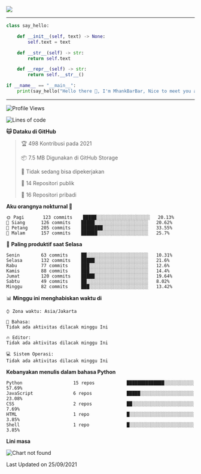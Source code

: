 <img align="center" height="auto" src="https://github.com/MhankBarBar/MhankBarBar/blob/master/img/1.jpg"/>
<!--
___
![Metrics](https://github.com/MhankBarBar/MhankBarBar/blob/master/github-metrics.svg)
___
-->
<!--
[![ReadMe Card](https://github-readme-stats.vercel.app/api/pin/?username=mhankbarbar&repo=termux-wabot&theme=auto)](https://github.com/mhankbarbar/termux-wabot)
-->

---
```python
class say_hello:

    def __init__(self, text) -> None:
        self.text = text

    def __str__(self) -> str:
        return self.text

    def __repr__(self) -> str:
        return self.__str__()

if __name__ == "__main__":
    print(say_hello("Hello there 👋, I'm MhankBarBar, Nice to meet you all!"))
```
---
<!--START_SECTION:waka-->
![Profile Views](http://img.shields.io/badge/Profil%20dilihat-272-blue)

![Lines of code](https://img.shields.io/badge/Sejak%20Hello%20World%20aku%20telah%20menulis-494682%20baris%20kode-blue)

**🐱 Dataku di GitHub** 

> 🏆 498 Kontribusi pada 2021
 > 
> 📦 7.5 MB Digunakan di GitHub Storage 
 > 
> 🚫 Tidak sedang bisa dipekerjakan
 > 
> 📜 14 Repositori publik 
 > 
> 🔑 16 Repositori pribadi  
 > 
**Aku orangnya nokturnal 🦉** 

```text
🌞 Pagi       123 commits    █████░░░░░░░░░░░░░░░░░░░░   20.13% 
🌆 Siang      126 commits    █████░░░░░░░░░░░░░░░░░░░░   20.62% 
🌃 Petang     205 commits    ████████░░░░░░░░░░░░░░░░░   33.55% 
🌙 Malam      157 commits    ██████░░░░░░░░░░░░░░░░░░░   25.7%

```
📅 **Paling produktif saat Selasa** 

```text
Senin        63 commits     ██░░░░░░░░░░░░░░░░░░░░░░░   10.31% 
Selasa       132 commits    █████░░░░░░░░░░░░░░░░░░░░   21.6% 
Rabu         77 commits     ███░░░░░░░░░░░░░░░░░░░░░░   12.6% 
Kamis        88 commits     ███░░░░░░░░░░░░░░░░░░░░░░   14.4% 
Jumat        120 commits    █████░░░░░░░░░░░░░░░░░░░░   19.64% 
Sabtu        49 commits     ██░░░░░░░░░░░░░░░░░░░░░░░   8.02% 
Minggu       82 commits     ███░░░░░░░░░░░░░░░░░░░░░░   13.42%

```


📊 **Minggu ini menghabiskan waktu di** 

```text
⌚︎ Zona waktu: Asia/Jakarta

💬 Bahasa: 
Tidak ada aktivitas dilacak minggu Ini

🔥 Editor: 
Tidak ada aktivitas dilacak minggu Ini

💻 Sistem Operasi: 
Tidak ada aktivitas dilacak minggu Ini

```

**Kebanyakan menulis dalam bahasa Python** 

```text
Python                   15 repos            ██████████████░░░░░░░░░░░   57.69% 
JavaScript               6 repos             █████░░░░░░░░░░░░░░░░░░░░   23.08% 
CSS                      2 repos             ██░░░░░░░░░░░░░░░░░░░░░░░   7.69% 
HTML                     1 repo              █░░░░░░░░░░░░░░░░░░░░░░░░   3.85% 
Shell                    1 repo              █░░░░░░░░░░░░░░░░░░░░░░░░   3.85%

```


**Lini masa**

![Chart not found](https://raw.githubusercontent.com/MhankBarBar/MhankBarBar/master/charts/bar_graph.png) 


 Last Updated on 25/09/2021
<!--END_SECTION:waka-->
